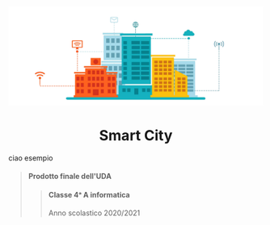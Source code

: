 ![Smart City](images/smartCity.png)

<h1 align="center">
  Smart City
</h1>

ciao esempio

> #### Prodotto finale dell'UDA <br>
>
> > #### Classe 4ᵃ A informatica <br>
> >
> > Anno scolastico 2020/2021
